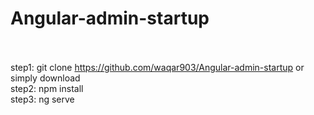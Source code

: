 # Angular-admin-startup <br><br>
step1: git clone https://github.com/waqar903/Angular-admin-startup or simply download<br>
step2: npm install<br>
step3: ng serve<br>
